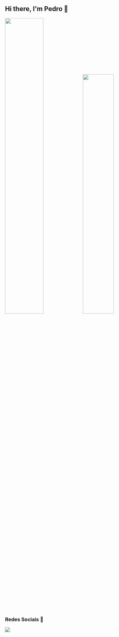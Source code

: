## Hi there, I'm Pedro 👋

<div>
  <img width="50%" src="https://github-readme-stats.vercel.app/api?username=pedrobolfe&show_icons=true&theme=radical&hide_border=true"/> 
  <img width="45%" src="https://github-readme-stats.vercel.app/api/top-langs/?username=pedrobolfe&layout=compact&theme=github_dark&hide_border=true"/>
  <br>
</div>

### Redes Sociais 📱
<div>
  <a href="https://instagram.com/pedro_bolfe" target="_blank"><img src="https://img.shields.io/badge/-Instagram-20232A?style=for-the-badge&logo=instagram&logoColor=white" target="_blank"></a> 
</div>

<!--
**pedrobolfe/pedrobolfe** is a ✨ _special_ ✨ repository because its `README.md` (this file) appears on your GitHub profile.

Here are some ideas to get you started:

- 🔭 I’m currently working on ...
- 🌱 I’m currently learning ...
- 👯 I’m looking to collaborate on ...
- 🤔 I’m looking for help with ...
- 💬 Ask me about ...
- 📫 How to reach me: ...
- 😄 Pronouns: ...
- ⚡ Fun fact: ...
-->
